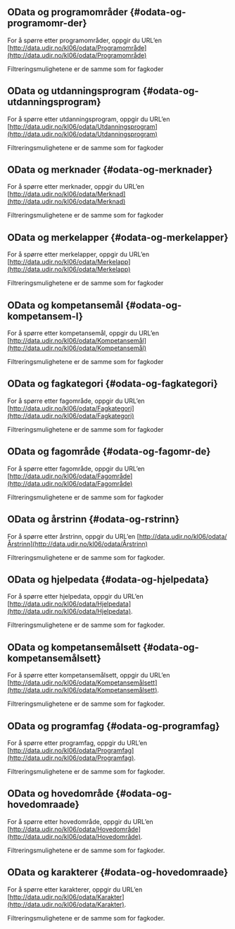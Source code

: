 ## OData og programområder {#odata-og-programomr-der}

For å spørre etter programområder, oppgir du URL’en [http://data.udir.no/kl06/odata/Programområde](http://data.udir.no/kl06/odata/Programområde)

Filtreringsmulighetene er de samme som for fagkoder

## OData og utdanningsprogram {#odata-og-utdanningsprogram}

For å spørre etter utdanningsprogram, oppgir du URL’en [http://data.udir.no/kl06/odata/Utdanningsprogram](http://data.udir.no/kl06/odata/Utdanningsprogram)

Filtreringsmulighetene er de samme som for fagkoder

## OData og merknader {#odata-og-merknader}

For å spørre etter merknader, oppgir du URL’en [http://data.udir.no/kl06/odata/Merknad](http://data.udir.no/kl06/odata/Merknad)

Filtreringsmulighetene er de samme som for fagkoder

## OData og merkelapper {#odata-og-merkelapper}

For å spørre etter merkelapper, oppgir du URL’en [http://data.udir.no/kl06/odata/Merkelapp](http://data.udir.no/kl06/odata/Merkelapp)

Filtreringsmulighetene er de samme som for fagkoder

## OData og kompetansemål {#odata-og-kompetansem-l}

For å spørre etter kompetansemål, oppgir du URL’en [http://data.udir.no/kl06/odata/Kompetansemål](http://data.udir.no/kl06/odata/Kompetansemål)

Filtreringsmulighetene er de samme som for fagkoder

## OData og fagkategori {#odata-og-fagkategori}

For å spørre etter fagområde, oppgir du URL’en [http://data.udir.no/kl06/odata/Fagkategori](http://data.udir.no/kl06/odata/Fagkategori)

Filtreringsmulighetene er de samme som for fagkoder

## OData og fagområde {#odata-og-fagomr-de}

For å spørre etter fagområde, oppgir du URL’en [http://data.udir.no/kl06/odata/Fagområde](http://data.udir.no/kl06/odata/Fagområde)

Filtreringsmulighetene er de samme som for fagkoder

## OData og årstrinn {#odata-og-rstrinn}

For å spørre etter årstrinn, oppgir du URL’en [http://data.udir.no/kl06/odata/Årstrinn](http://data.udir.no/kl06/odata/Årstrinn)

Filtreringsmulighetene er de samme som for fagkoder.

## OData og hjelpedata {#odata-og-hjelpedata}

For å spørre etter hjelpedata, oppgir du URL’en [http://data.udir.no/kl06/odata/Hjelpedata](http://data.udir.no/kl06/odata/Hjelpedata).

Filtreringsmulighetene er de samme som for fagkoder.

## OData og kompetansemålsett {#odata-og-kompetansemålsett}

For å spørre etter kompetansemålsett, oppgir du URL’en [http://data.udir.no/kl06/odata/Kompetansemålsett](http://data.udir.no/kl06/odata/Kompetansemålsett).

Filtreringsmulighetene er de samme som for fagkoder.

## OData og programfag {#odata-og-programfag}

For å spørre etter programfag, oppgir du URL’en [http://data.udir.no/kl06/odata/Programfag](http://data.udir.no/kl06/odata/Programfag).

Filtreringsmulighetene er de samme som for fagkoder.

## OData og hovedområde {#odata-og-hovedomraade}

For å spørre etter hovedområde, oppgir du URL’en [http://data.udir.no/kl06/odata/Hovedområde](http://data.udir.no/kl06/odata/Hovedområde).

Filtreringsmulighetene er de samme som for fagkoder.

## OData og karakterer {#odata-og-hovedomraade}

For å spørre etter karakterer, oppgir du URL’en [http://data.udir.no/kl06/odata/Karakter](http://data.udir.no/kl06/odata/Karakter).

Filtreringsmulighetene er de samme som for fagkoder.

